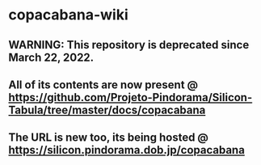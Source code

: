 # copacabana-wiki

## WARNING: This repository is deprecated since March 22, 2022.
## All of its contents are now present @ https://github.com/Projeto-Pindorama/Silicon-Tabula/tree/master/docs/copacabana
## The URL is new too, its being hosted @ https://silicon.pindorama.dob.jp/copacabana
